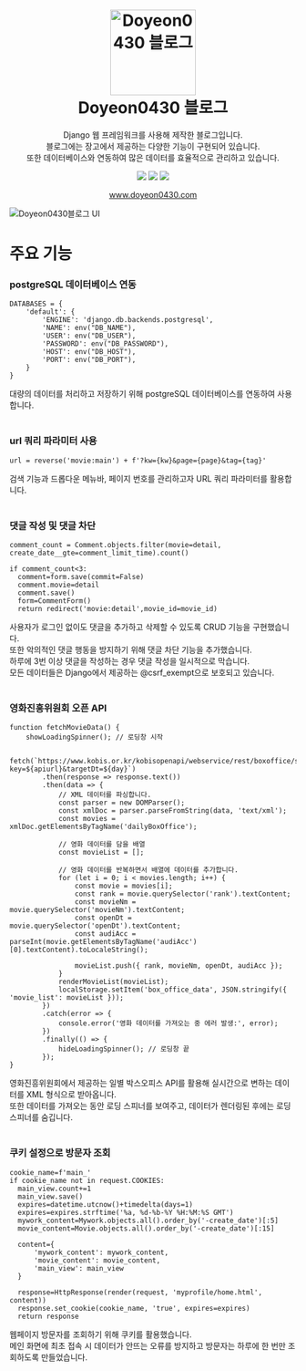 <h1 align="center">
  <a href="https://www.doyeon0430.com"><img src="https://github.com/DoYeon0430/blog/assets/104174838/91aa7a97-101b-4897-874d-7f2ca2a2ccf8" alt="Doyeon0430 블로그" width="150"></a>
  <br>
  Doyeon0430 블로그
  <br>
</h1>

<p align="center">
Django 웹 프레임워크를 사용해 제작한 블로그입니다.<br>
블로그에는 장고에서 제공하는 다양한 기능이 구현되어 있습니다.<br> 
또한 데이터베이스와 연동하여 많은 데이터를 효율적으로 관리하고 있습니다.<br>
</p>

<p align="center">
  <img src="https://img.shields.io/badge/css3-1572B6?style=flat-square&logo=css3&logoColor=#1572B6"/>
  <img src="https://img.shields.io/badge/django-092E20?style=flat-square&logo=django&logoColor=#092E20"/>
  <img src="https://img.shields.io/badge/nginx-009639?style=flat-square&logo=nginx&logoColor=##009639"/>
</p>

<p align="center">
  <a href="https://www.doyeon0430.com">www.doyeon0430.com</a>
</p>

![Doyeon0430블로그 UI](https://github.com/DoYeon0430/blog/assets/104174838/b1df3d93-50a0-4ea7-8a6d-73d0135d31be)

# 주요 기능
### postgreSQL 데이터베이스 연동

```
DATABASES = {
    'default': {
        'ENGINE': 'django.db.backends.postgresql',
        'NAME': env("DB_NAME"),
        'USER': env("DB_USER"),
        'PASSWORD': env("DB_PASSWORD"),
        'HOST': env("DB_HOST"),
        'PORT': env("DB_PORT"),
    }
}
```

대량의 데이터를 처리하고 저장하기 위해 postgreSQL 데이터베이스를 연동하여 사용합니다.<br> 
<br> 

### url 쿼리 파라미터 사용

```
url = reverse('movie:main') + f'?kw={kw}&page={page}&tag={tag}'
```

검색 기능과 드롭다운 메뉴바, 페이지 번호를 관리하고자 URL 쿼리 파라미터를 활용합니다.<br> 
<br> 

### 댓글 작성 및 댓글 차단

```
comment_count = Comment.objects.filter(movie=detail, create_date__gte=comment_limit_time).count()

if comment_count<3:
  comment=form.save(commit=False)
  comment.movie=detail
  comment.save()
  form=CommentForm()
  return redirect('movie:detail',movie_id=movie_id)
```
사용자가 로그인 없이도 댓글을 추가하고 삭제할 수 있도록 CRUD 기능을 구현했습니다.<br>
또한 악의적인 댓글 행동을 방지하기 위해 댓글 차단 기능을 추가했습니다.<br> 
하루에 3번 이상 댓글을 작성하는 경우 댓글 작성을 일시적으로 막습니다.<br>
모든 데이터들은 Django에서 제공하는 @csrf_exempt으로 보호되고 있습니다.<br>
<br> 

### 영화진흥위원회 오픈 API

```
function fetchMovieData() {
    showLoadingSpinner(); // 로딩창 시작

    fetch(`https://www.kobis.or.kr/kobisopenapi/webservice/rest/boxoffice/searchDailyBoxOfficeList.xml?key=${apiurl}&targetDt=${day}`)
        .then(response => response.text())
        .then(data => {
            // XML 데이터를 파싱합니다.
            const parser = new DOMParser();
            const xmlDoc = parser.parseFromString(data, 'text/xml');
            const movies = xmlDoc.getElementsByTagName('dailyBoxOffice');

            // 영화 데이터를 담을 배열
            const movieList = [];

            // 영화 데이터를 반복하면서 배열에 데이터를 추가합니다.
            for (let i = 0; i < movies.length; i++) {
                const movie = movies[i];
                const rank = movie.querySelector('rank').textContent;
                const movieNm = movie.querySelector('movieNm').textContent;
                const openDt = movie.querySelector('openDt').textContent;
                const audiAcc = parseInt(movie.getElementsByTagName('audiAcc')[0].textContent).toLocaleString();

                movieList.push({ rank, movieNm, openDt, audiAcc });
            }
            renderMovieList(movieList);
            localStorage.setItem('box_office_data', JSON.stringify({ 'movie_list': movieList }));
        })
        .catch(error => {
            console.error('영화 데이터를 가져오는 중 에러 발생:', error);
        })
        .finally(() => {
            hideLoadingSpinner(); // 로딩창 끝
        });
}
```
영화진흥위원회에서 제공하는 일별 박스오피스 API를 활용해 실시간으로 변하는 데이터를 XML 형식으로 받아옵니다.<br> 
또한 데이터를 가져오는 동안 로딩 스피너를 보여주고, 데이터가 렌더링된 후에는 로딩 스피너를 숨깁니다.<br> 
<br>

### 쿠키 설정으로 방문자 조회

```
cookie_name=f'main_'
if cookie_name not in request.COOKIES:
  main_view.count+=1
  main_view.save()
  expires=datetime.utcnow()+timedelta(days=1)
  expires=expires.strftime('%a, %d-%b-%Y %H:%M:%S GMT')
  mywork_content=Mywork.objects.all().order_by('-create_date')[:5]
  movie_content=Movie.objects.all().order_by('-create_date')[:15]

  content={
      'mywork_content': mywork_content,
      'movie_content': movie_content,
      'main_view': main_view
  }

  response=HttpResponse(render(request, 'myprofile/home.html', content))
  response.set_cookie(cookie_name, 'true', expires=expires)
  return response
```
웹페이지 방문자를 조회하기 위해 쿠키를 활용했습니다.<br>
메인 화면에 최초 접속 시 데이터가 안뜨는 오류를 방지하고 방문자는 하루에 한 번만 조회하도록 만들었습니다.
